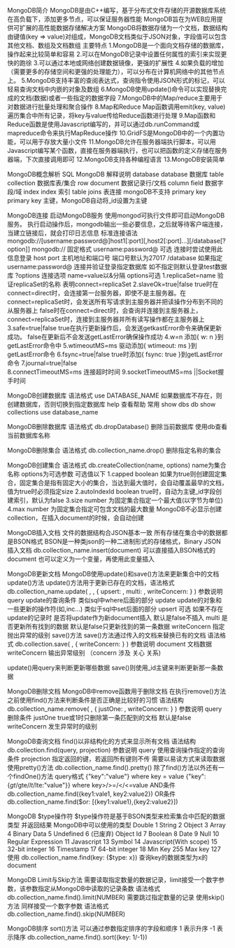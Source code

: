 MongoDB简介
MongoDB是由C++编写，基于分布式文件存储的开源数据库系统
在高负载下，添加更多节点，可以保证服务器性能
MongoDB旨在为WEB应用提供可扩展的高性能数据存储解决方案
MongoDB将数据存储为一个文档，数据结构由键值(key => value)对组成，MongoDB文档类似于JSON对象，字段值可以包含其他文档、数组及文档数组
主要特点
1.MongoDB是一个面向文档存储的数据库，操作起来比较简单和容易
2.可以在MongoDB记录中设置任何属性的索引来实现更快的跑徐
3.可以通过本地或网络创建数据镜像，更强的扩展性
4.如果负载的增加（需要更多的存储空间和更强的处理能力），可以分布在计算机网络中的其他节点上。
5.MongoDB支持丰富的查阅表达式，查询指令使用JSON形式的标记，可以轻易查询文档中内嵌的对象及数组
6.MongoDB使用update()命令可以实现替换完成的文档(数据)或者一些指定的数据字段
7.MongoDB中的Map/reduce主要用于对数据进行批量处理和聚合操作
8.Map和Reduce Map函数调用emit(key, value)遍历集合中所有记录，将key与value传给Reduce函数进行处理
9.Map函数和Reduce函数是使用Javascript编写的，并可以通过db.runCommand或mapreduce命令来执行MapReduce操作
10.GridFS是MongoDB中的一个内置功能，可以用于存放大量小文件
11.MongoDB允许在服务器端执行脚本，可以用Javascript编写某个函数，直接在服务器端执行，也可以把函数的定义存储在服务器端，下次直接调用即可
12.MongoDB支持各种编程语言
13.MongoDB安装简单

MongoDB概念解析
SQL             MongoDB             解释说明
database        database            数据库
table           collection          数据库表/集合
row             document            数据记录行/文档
column          field               数据字段/域
index           index               索引
table joins                         表连接 mongoDB不支持
primary key     primary key         主键，MongoDB自动将_id设置为主键

MongoDB连接
启动MongoDB服务
使用mongod可执行文件即可启动MongoDB服务。
执行启动操作后，mongodb输出一些必要信息，之后就等待客户端连接，当建立链接后，就会打印日志信息
标准连接语法
mongodb://[username:password@]host1[:port][,host2[:port]...][/database[?option]]
mongodb:// 固定格式
username:password@ 可选 连接时尝试使用此信息登录
host port 主机地址和端口号 端口号默认为27017
/database 如果指定username:password@ 连接并验证登录指定数据库 如不指定则默认登录test数据库
?options 连接选项 name=value以&分隔
options可选
1.replicaSet=name               验证replicaSet的名称 表明connect=replicaSet
2.slaveOk=true|false            true时在connect=direct时，会连接第一台服务器，即使不是主服务器。在connect=replicaSet时，会发送所有写请求到主服务器并把读操作分布到不同的从服务器上
                                false时在connect=direct时，会查询并连接到主服务器上，connect=replicaSet时，连接到主服务器并所有读写操作都在主服务器上
3.safe=true|false               true在执行更新操作后，会发送getkastError命令来确保更新成功。
                                false在更新后不会发送getLastError确保操作成功
4.w=n                           添加{ w: n }到getLastError命令中
5.wtimeoutMS=ms                 驱动添加{ wtimeout: ms }到getLastError命令
6.fsync=true|false              true时添加{ fsync: true }到getLastError命令
7.journal=true|false            
8.connectTimeoutMS=ms           连接超时时间
9.socketTimeoutMS=ms            ||Socket握手时间


MongoDB创建数据库
语法格式
use DATABASE_NAME
如果数据库不存在，则创建数据库，否则切换到指定数据库
help 查看帮助
常用
show dbs
db
show collections
use database_name

MongoDB删除数据库
语法格式
db.dropDatabase()
删除当前数据库 使用db查看当前数据库名称

MongoDB删除集合
语法格式
db.collection_name.drop()
删除指定名称的集合

MongoDB创建集合
语法格式
db.createCollection(name, options)
name为集合名称
options为可选参数 可选值以下
1.capped        boolean             如果为true则创建固定集合，固定集合是指有固定大小的集合，当达到最大值时，会自动覆盖最早的文档，值为true时必须指定size
2.autoIndexId   boolean             true时，自动为主键_id字段创建索引，默认为false
3.size          number              为固定集合指定一个最大值(以字节为单位) 
4.max           number              为固定集合指定可包含文档的最大数量
MongoDB不必显示创建collection，在插入document的时候，会自动创建

MongoDB插入文档
文件的数据结构合JSON基本一致 所有存储在集合中的数据都是BSON格式
BSON是一种类json的一种二进制形式的存储格式，Binary JSON
插入文档
db.collection_name.insert(document)
可以直接插入BSON格式的document
也可以定义为一个变量，再使用此变量插入

MongoDB更新文档
MongoDB使用update()和save()方法来更新集合中的文档
update()方法
update()方法用于更新已存在的文档，语法格式
db.collection_name.update(
    <query>,
    <update>,
    {
        upsert: <boolean>,
        multi: <boolean>,
        writeConcern: <document>
    }
)
参数说明
query update的查询条件 类似sql中where后面的部分
update update的对象和一些更新的操作符(如$,$inc...) 类似于sql中set后面的部分
upsert 可选 如果不存在update的记录时 是否将update作为新document插入 默认是false不插入
multi 是否更新所有找到的数据 默认是false只更新找到的第一条数据
writeConcern 指定抛出异常的级别
save()方法
save()方法通过传入的文档来替换已有的文档 语法格式
db.collection.save(
    <document>,
    {
        writeConcern: <document>
    }
)
参数说明
document 文档数据
writeConcern 输出异常级别 （concern 涉及 关心 关系)

update()用query来判断更新哪些数据 save()则使用_id主键来判断更新那一条数据

MongoDB删除文档
MongoDB中remove函数用于删除文档
在执行remove()方法之前使用find()方法来判断条件是否正确是比较好的习惯
语法结构
db.collection_name.remove(
    <query>,
    {
        justOne: <boolean>,
        writeConcern: <document>
    }
)
参数说明
query 删除条件
justOne true或1时只删除第一条匹配到的文档 默认是false
writeConcern 发生异常时的级别

MongoDB查询文档
find()以非结构化的方式来显示所有文档
语法结构
db.collection.find(query, projection)
参数说明
query 使用查询操作指定的查询条件
projection 指定返回的键，若返回所有键则不传
需要以易读方式来读取数据 使用pretty()方法
db.collection_name.find().pretty()
除了find()方法以外还有一个findOne()方法
query格式
{"key":"value"} where key = value
{"key": {$gt/$gte/$lt/$lte:"value"}} where key>/>=/</<=value
AND条件
db.collection_name.find({key1:vale1, key2:value2})
OR条件
db.collection_name.find($or: [{key1:value1},{key2:value2}])

MongoDB $type操作符
$type操作符是基于BSON类型来检索集合中匹配的数据类型 并返回结果
MongoDB中可以使用的类型
Double              1
String              2
Object              3
Array               4
Binary Data         5
Undefined           6 (已废弃)
Object Id           7
Boolean             8
Date                9
Null                10
Regular Expression  11
Javascript          13
Symbol              14
Javascript(With scope) 15
32-bit integer      16
Timestamp           17
64-bit integer      18
Min Key             255
Max key             127
使用
db.collection_name.find(key: {$type: x}) 查询key的数据类型为x的document

MongoDB Limit与Skip方法
需要读取指定数量的数据记录，limit接受一个数字参数，该参数指定从MongoDB中读取的记录条数
语法格式
db.collection_name.find().limit(NUMBER)
需要跳过指定数量的记录 使用skip()方法 同样接受一个数字参数
语法格式
db.collection_name.find().skip(NUMBER)

MongoDB排序
sort()方法
可以通过参数指定排序的字段和顺序 1 表示升序 -1 表示降序
db.collection_name.find().sort({key: 1/-1})



